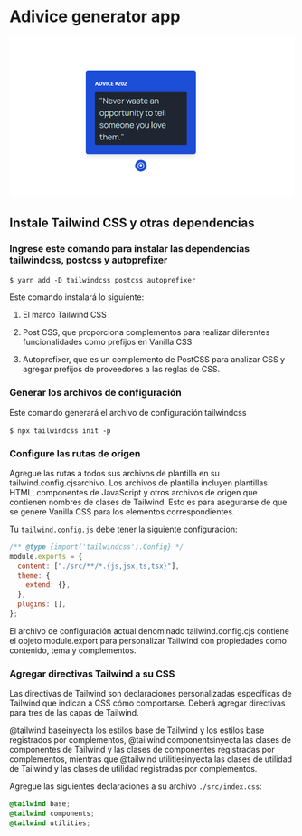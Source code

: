 # Adivice generator app

<div align="center">
  <img src="./public/app.png" alt="App Screenshot" />
</div>


## Instale Tailwind CSS y otras dependencias

### Ingrese este comando para instalar las dependencias tailwindcss, postcss y autoprefixer

`$ yarn add -D tailwindcss postcss autoprefixer`

Este comando instalará lo siguiente:

1. El marco Tailwind CSS

2. Post CSS, que proporciona complementos para realizar diferentes funcionalidades como prefijos en Vanilla CSS

3. Autoprefixer, que es un complemento de PostCSS para analizar CSS y agregar prefijos de proveedores a las reglas de CSS.

### Generar los archivos de configuración

Este comando generará el archivo de configuración tailwindcss

`$ npx tailwindcss init -p`

### Configure las rutas de origen

Agregue las rutas a todos sus archivos de plantilla en su tailwind.config.cjsarchivo. Los archivos de plantilla incluyen plantillas HTML, componentes de JavaScript y otros archivos de origen que contienen nombres de clases de Tailwind. Esto es para asegurarse de que se genere Vanilla CSS para los elementos correspondientes.

Tu `tailwind.config.js` debe tener la siguiente configuracion:

```javascript
/** @type {import('tailwindcss').Config} */
module.exports = {
  content: ["./src/**/*.{js,jsx,ts,tsx}"],
  theme: {
    extend: {},
  },
  plugins: [],
};
```

El archivo de configuración actual denominado tailwind.config.cjs contiene el objeto module.export para personalizar Tailwind con propiedades como contenido, tema y complementos.

### Agregar directivas Tailwind a su CSS

Las directivas de Tailwind son declaraciones personalizadas específicas de Tailwind que indican a CSS cómo comportarse. Deberá agregar directivas para tres de las capas de Tailwind.

@tailwind baseinyecta los estilos base de Tailwind y los estilos base registrados por complementos, @tailwind componentsinyecta las clases de componentes de Tailwind y las clases de componentes registradas por complementos, mientras que @tailwind utilitiesinyecta las clases de utilidad de Tailwind y las clases de utilidad registradas por complementos.

Agregue las siguientes declaraciones a su archivo `./src/index.css`:

```css
@tailwind base;
@tailwind components;
@tailwind utilities;
```
